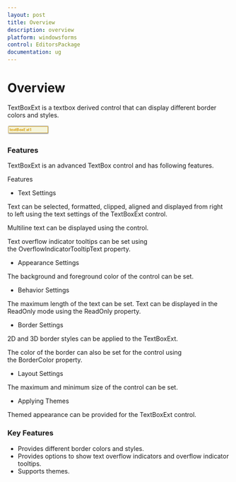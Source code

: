 ```yaml
---
layout: post
title: Overview
description: overview
platform: windowsforms
control: EditorsPackage
documentation: ug
---
```


# Overview

TextBoxExt is a textbox derived control that can display different border colors and styles.

![](TextBoxExt_images/TextBoxExt_img1.png)



### Features

TextBoxExt is an advanced TextBox control and has following features.

Features

* Text Settings

Text can be selected, formatted, clipped, aligned and displayed from right to left using the text settings of the TextBoxExt control.

Multiline text can be displayed using the control.

Text overflow indicator tooltips can be set using the OverflowIndicatorTooltipText property.

* Appearance Settings

The background and foreground color of the control can be set.

* Behavior Settings

The maximum length of the text can be set. Text can be displayed in the ReadOnly mode using the ReadOnly property.

* Border Settings

2D and 3D border styles can be applied to the TextBoxExt.

The color of the border can also be set for the control using the BorderColor property.

* Layout Settings

The maximum and minimum size of the control can be set.

* Applying Themes

Themed appearance can be provided for the TextBoxExt control.

### Key Features

* Provides different border colors and styles.
* Provides options to show text overflow indicators and overflow indicator tooltips.
* Supports themes.
